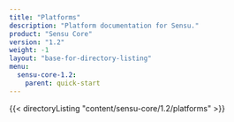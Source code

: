 ```yaml
---
title: "Platforms"
description: "Platform documentation for Sensu."
product: "Sensu Core"
version: "1.2"
weight: -1
layout: "base-for-directory-listing"
menu:
  sensu-core-1.2:
    parent: quick-start
---
```


{{< directoryListing "content/sensu-core/1.2/platforms" >}}
